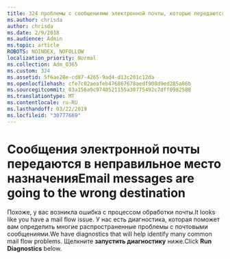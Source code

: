 ```yaml
---
title: 324 проблемы с сообщениями электронной почты, которые передаются в неправильное назначение
ms.author: chrisda
author: chrisda
ms.date: 2/9/2018
ms.audience: Admin
ms.topic: article
ROBOTS: NOINDEX, NOFOLLOW
localization_priority: Normal
ms.collection: Adm_O365
ms.custom: 324
ms.assetid: 5f6ae28e-cd87-4265-9ad4-d13c201c12da
ms.openlocfilehash: cfe7c02aeafeb476867678aedf908d9ed285a86b
ms.sourcegitcommit: 03a156a9c9740521155a30775492c7dff0982588
ms.translationtype: MT
ms.contentlocale: ru-RU
ms.lasthandoff: 03/22/2019
ms.locfileid: "30777669"
---
```

# <a name="email-messages-are-going-to-the-wrong-destination"></a><span data-ttu-id="9ccf1-102">Сообщения электронной почты передаются в неправильное место назначения</span><span class="sxs-lookup"><span data-stu-id="9ccf1-102">Email messages are going to the wrong destination</span></span>

<span data-ttu-id="9ccf1-103">Похоже, у вас возникла ошибка с процессом обработки почты.</span><span class="sxs-lookup"><span data-stu-id="9ccf1-103">It looks like you have a mail flow issue.</span></span> <span data-ttu-id="9ccf1-104">У нас есть диагностика, которая поможет вам определить многие распространенные проблемы с почтовыми сообщениями.</span><span class="sxs-lookup"><span data-stu-id="9ccf1-104">We have diagnostics that will help identify many common mail flow problems.</span></span> <span data-ttu-id="9ccf1-105">Щелкните **запустить диагностику** ниже.</span><span class="sxs-lookup"><span data-stu-id="9ccf1-105">Click **Run Diagnostics** below.</span></span> 
  

